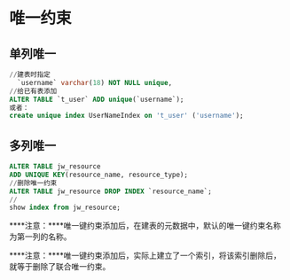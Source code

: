 # 唯一约束

## 单列唯一

```sql
//建表时指定
  `username` varchar(18) NOT NULL unique, 
//给已有表添加
ALTER TABLE `t_user` ADD unique(`username`);
或者：
create unique index UserNameIndex on 't_user' ('username');
```

## 多列唯一

```sql
ALTER TABLE jw_resource
ADD UNIQUE KEY(resource_name, resource_type);
//删除唯一约束
ALTER TABLE jw_resource DROP INDEX `resource_name`;
//
show index from jw_resource;
```

***\*注意：\****唯一键约束添加后，在建表的元数据中，默认的唯一键约束名称为第一列的名称。

***\*注意：\****唯一键约束添加后，实际上建立了一个索引，将该索引删除后，就等于删除了联合唯一约束。